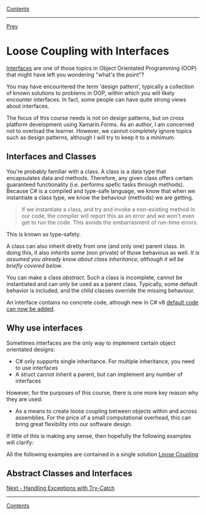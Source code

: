 [Contents](README.md)

----

[Prev](async-programming.md)

# Loose Coupling with Interfaces
[Interfaces](https://docs.microsoft.com/en-us/dotnet/csharp/programming-guide/interfaces/) are one of those topics in Object Orientated Programming (OOP) that might have left you wondering "what's the point"?

You may have encountered the term 'design pattern', typically a collection of known solutions to problems in OOP, within which you will likely encounter interfaces. In fact, some people can have quite strong views about interfaces.

The focus of this course needs is not on design patterns, but on cross platform development using Xamarin.Forms. As an author, I am concerned not to overload the learner. However, we cannot completely ignore topics such as design patterns, although I will try to keep it to a minimum.

## Interfaces and Classes
You're probably familiar with a class. A class is a data type that encapsulates data and methods. Therefore, any given class offers certain guaranteed functionality (i.e. performs spefic tasks through methods). Because C# is a compiled and type-safe language, we know that when we instantiate a class type, we know the behaviour (methods) we are getting. 

> If we instantiate a class, and try and invoke a non-existing method in our code, the compiler will report this as an error and we won't even get to run the code. This avoids the embarrasment of run-time errors.

This is known as type-safety.

A class can also inherit diretly from one (and only one) parent class. In doing this, it also _inherits_ some (non private) of those behavious as well. _It is assumed you already know about class inheritance, although it wll be briefly covered below_.

You can make a class _abstract_. Such a class is incomplete, cannot be instantiated and can only be used as a parent class. Typically, some default behavior is included, and the child classes override the missing behaviour.

An interface contains no concrete code, athough new in C# v8 [default code can now be added](https://dle.plymouth.ac.uk/course/view.php?id=45357#section-3). 

## Why use interfaces
Sometimes interfaces are the only way to implement certain object orientated designs:
- C# only supports single inheritance. For multiple inheritance, you need to use interfaces
- A struct cannot inherit a parent, but can implement any number of interfaces

However, for the purposes of this course, there is one more key reason why they are used:

- As a means to create loose coupling between objects within and across assemblies. For the price of a small computational overhead, this can bring great flexibility into our software design.

If little of this is making any sense, then hopefully the following examples will clarify:

All the following examples are contained in a single solution [Loose Coupling](/code/Chapter2/LooseCoupling)

## Abstract Classes and Interfaces

[Next - Handling Exceptions with Try-Catch](try-catch.md)

----

[Contents](/docs/README.md)